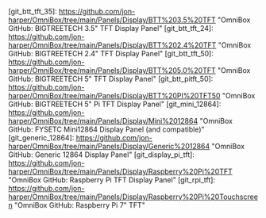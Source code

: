 <!-- OmniBox GitHub Pages -->
[git_home]:         https://github.com/jon-harper/OmniBox               "OmniBox GitHub Repository"
[git_issues]:       https://github.com/jon-harper/OmniBox/issues        "OmniBox GitHub: Issues"
[git_discussions]:  https://github.com/jon-harper/OmniBox/discussions   "OmniBox GitHub: Discussions"
[git_unstable]:     https://github.com/jon-harper/OmniBox/tree/unstable "OmniBox GitHub: Unstable Branch"

<!-- 
    OmniBox GitHub Folders 
-->
<!-- /Core     -->
[git_core]:                 https://github.com/jon-harper/OmniBox/tree/main/Core                            "OmniBox GitHub: Core"
[git_base]:                 https://github.com/jon-harper/OmniBox/tree/main/Core/Base                       "OmniBox GitHub: Core - Base"
[git_base_front]:           https://github.com/jon-harper/OmniBox/tree/main/Core/Base/Front                 "OmniBox GitHub: Core - Front Base"
[git_base_rear]:            https://github.com/jon-harper/OmniBox/tree/main/Core/Base/Rear                  "OmniBox GitHub: Core - Rear Base"
[git_base_unified]:         https://github.com/jon-harper/OmniBox/tree/main/Core/Base/Unified               "OmniBox GitHub: Core - Unified Base"
[git_main_body]:            https://github.com/jon-harper/OmniBox/tree/main/Core/Main%20Body                "OmniBox GitHub: Core - Main Body"
[git_main_body_front]:      https://github.com/jon-harper/OmniBox/tree/main/Core/Main%20Body/Front          "OmniBox GitHub: Core - Front Main Body"
[git_main_body_rear]:       https://github.com/jon-harper/OmniBox/tree/main/Core/Main%20Body/Rear           "OmniBox GitHub: Core - Rear Main Body"
[git_main_body_crossbar]:   https://github.com/jon-harper/OmniBox/tree/main/Core/Main%20Body/Crossbar       "OmniBox GitHub: Core - Crossbar"
[git_base_extension]:       https://github.com/jon-harper/OmniBox/tree/main/Core/Base/Extension%20Shim      "OmniBox GitHub: Base Extension Shim"

<!-- /Fans     -->
[git_fans]:             https://github.com/jon-harper/OmniBox/tree/main/Fans                                "OmniBox GitHub: Fans"
[git_fans_template]:    https://github.com/jon-harper/OmniBox/tree/main/Fans/Template                       "OmniBox GitHub: Fan Templates"
[git_fans_4010]:        https://github.com/jon-harper/OmniBox/tree/main/Fans/40x10                          "OmniBox GitHub: 40mm x 10mm Fans"
[git_fans_4020]:        https://github.com/jon-harper/OmniBox/tree/main/Fans/40x20                          "OmniBox GitHub: 40mm x 20mm Fans"
[git_fans_6015]:        https://github.com/jon-harper/OmniBox/tree/main/Fans/60x15                          "OmniBox GitHub: 60mm x 15mm Fans"
[git_fans_6020]:        https://github.com/jon-harper/OmniBox/tree/main/Fans/60x20                          "OmniBox GitHub: 60mm x 20mm Fans"
[git_fans_6025]:        https://github.com/jon-harper/OmniBox/tree/main/Fans/60x25                          "OmniBox GitHub: 60mm x 25mm Fans"
[git_fans_8020]:        https://github.com/jon-harper/OmniBox/tree/main/Fans/80x20                          "OmniBox GitHub: 80mm x 20mm Fans"
[git_fans_8025]:        https://github.com/jon-harper/OmniBox/tree/main/Fans/80x25                          "OmniBox GitHub: 80mm x 25mm Fans"
[git_fans_9225]:        https://github.com/jon-harper/OmniBox/tree/main/Fans/92x25                          "OmniBox GitHub: 92mm x 25mm Fans"
[git_fans_12025]:        https://github.com/jon-harper/OmniBox/tree/main/Fans/120x25                          "OmniBox GitHub: 120mm x 25mm Fans"

<!-- /Panels     -->
<!--      /Display -->
[git_display]:          https://github.com/jon-harper/OmniBox/tree/main/Panels/Display                      "OmniBox GitHub: Display Panels"
[git_display_template]: https://github.com/jon-harper/OmniBox/tree/main/Panels/Display/Template				"OmniBox GitHub: Display Panel Templates"
[git_btt_tft_35]:       https://github.com/jon-harper/OmniBox/tree/main/Panels/Display/BTT%203.5%20TFT      "OmniBox GitHub: BIGTREETECH 3.5" TFT Display Panel"
[git_btt_tft_24]:       https://github.com/jon-harper/OmniBox/tree/main/Panels/Display/BTT%202.4%20TFT      "OmniBox GitHub: BIGTREETECH 2.4" TFT Display Panel"
[git_btt_tft_50]:       https://github.com/jon-harper/OmniBox/tree/main/Panels/Display/BTT%205.0%20TFT      "OmniBox GitHub: BIGTREETECH 5" TFT Display Panel"
[git_btt_pitft_50]:     https://github.com/jon-harper/OmniBox/tree/main/Panels/Display/BTT%20PI%20TFT50     "OmniBox GitHub: BIGTREETECH 5" Pi TFT Display Panel"
[git_mini_12864]:       https://github.com/jon-harper/OmniBox/tree/main/Panels/Display/Mini%2012864         "OmniBox GitHub: FYSETC Mini12864 Display Panel (and compatible)"
[git_generic_12864]:    https://github.com/jon-harper/OmniBox/tree/main/Panels/Display/Generic%2012864      "OmniBox GitHub: Generic 12864 Display Panel"
[git_display_pi_tft]:   https://github.com/jon-harper/OmniBox/tree/main/Panels/Display/Raspberry%20Pi%20TFT "OmniBox GitHub: Raspberry Pi TFT Display Panel"
[git_rpi_tft]:          https://github.com/jon-harper/OmniBox/tree/main/Panels/Display/Raspberry%20Pi%20Touchscreen "OmniBox GitHub: Raspberry Pi 7" TFT"

<!--      /Front Panel -->
[git_front_panel]:      https://github.com/jon-harper/OmniBox/tree/main/Panels/Front%20Panel                "OmniBox GitHub: Front Panels"
[git_front_sd_no_usb]:  https://github.com/jon-harper/OmniBox/tree/main/Panels/Front%20Panel/MicroSD%20Extension/No%20USB "OmniBox GitHub: Front Panel with MicroSD Extension (No USB)"


<!--      /Lid -->
[git_lid]:              https://github.com/jon-harper/OmniBox/tree/main/Panels/Lid/                         "OmniBox GitHub: Lids"
[git_lid_pi_tft]:       https://github.com/jon-harper/OmniBox/tree/main/Panels/Lid/Short/Pi%20TFT           "OmniBox GitHub: Raspberry Pi TFT Lid"
[git_lid_handle_long]:  https://github.com/jon-harper/OmniBox/tree/main/Panels/Lid/Long/Carry%20Lid         "OmniBox GitHub: Long Carry Lid"
[git_lid_handle_short]: https://github.com/jon-harper/OmniBox/tree/main/Panels/Lid/Short/Carry%20Lid        "OmniBox GitHub: Short Carry Lid"


<!--      /Side Panel -->
[git_side_panel]:       https://github.com/jon-harper/OmniBox/tree/main/Panels/Side%20Panel                 "OmniBox GitHub: Side Panels"
[git_blank_side_panel]: https://github.com/jon-harper/OmniBox/tree/main/Panels/Side%20Panel/Blank           "OmniBox GitHub: Blank Side Panel"

<!--      /Rear Panel -->
[git_rear_panel]:       https://github.com/jon-harper/OmniBox/tree/main/Panels/Rear%20Panel                 "OmniBox GitHub: Rear Panels"
[git_generic_rear]:     https://github.com/jon-harper/OmniBox/tree/main/Panels/Rear%20Panel/Generic         "OmniBox GitHub: Generic Rear Panels"
[git_custom_rear]:      https://github.com/jon-harper/OmniBox/tree/main/Panels/Rear%20Panel/Custom          "OmniBox GitHub: Custom Rear Panels"
[git_molex_rear]:       https://github.com/jon-harper/OmniBox/tree/main/Panels/Rear%20Panel/Molex           "OmniBox GitHub: Molex Micro Fit 3 Rear Panels"
[git_rear_template]:    https://github.com/jon-harper/OmniBox/tree/main/Panels/Rear%20Panel/Template        "OmniBox GitHub: Rear Panel Templates"

<!--      /Bottom Panel -->
[git_bottom_panel]:     https://github.com/jon-harper/OmniBox/tree/main/Panels/Bottom%20Panel                 "OmniBox GitHub: Bottom Panels"
[git_closed_bottom]:    https://github.com/jon-harper/OmniBox/tree/main/Panels/Bottom%20Panel/Closed          "OmniBox GitHub: Closed Bottom Panel"
[git_hex_bottom]:       https://github.com/jon-harper/OmniBox/tree/main/Panels/Bottom%20Panel/Hex             "OmniBox GitHub: Hexagon Bottom Panel"

<!-- /Trays     -->
<!--      /MCU -->
[git_mcu]:              https://github.com/jon-harper/OmniBox/tree/main/Trays/MCU/                          "OmniBox GitHub: MCU Trays"
[git_mcu_template]:     https://github.com/jon-harper/OmniBox/tree/main/Trays/MCU/Template                  "OmniBox GitHub: MCU Tray Templates"
[git_btt_skr_e3]:       https://github.com/jon-harper/OmniBox/tree/main/Trays/MCU/BTT%20SKR%20E3            "OmniBox GitHub: BIGTREETECH SKR E3 MCU Tray"
[git_btt_skr]:          https://github.com/jon-harper/OmniBox/tree/main/Trays/MCU/BTT%20SKR                 "OmniBox GitHub: BIGTREETECH SKR 1.3-2.0 MCU Tray"
[git_btt_octopus]:      https://github.com/jon-harper/OmniBox/tree/main/Trays/MCU/BTT%20Octopus             "OmniBox GitHub: BIGTREETECH Octopus MCU Tray"
[git_btt_skr_3]:        https://github.com/jon-harper/OmniBox/tree/unstable/Trays/MCU/BTT%20SKR%203             "OmniBox GitHub: BIGTREETECH SKR 3 MCU Tray"
[git_btt_skr_3_ez]:     https://github.com/jon-harper/OmniBox/tree/unstable/Trays/MCU/BTT%20SKR%203%20EZ        "OmniBox GitHub: BIGTREETECH SKR 3 EZ MCU Tray"
[git_btt_manta_m8p]:    https://github.com/jon-harper/OmniBox/tree/unstable/Trays/MCU/BTT%20Manta%20M8P        "OmniBox GitHub: BIGTREETECH Manta M8P MCU Tray"
[git_duet_3_6hc]:       https://github.com/jon-harper/OmniBox/tree/main/Trays/MCU/Duet3D%20Duet%203%206HC/      "OmniBox GitHub: Duet3D Duet 3 6C"
[git_duet_3_mini_5+]:   https://github.com/jon-harper/OmniBox/tree/main/Trays/MCU/Duet3D%20Duet%203%20Mini%205+ "OmniBox GitHub: Duet3D Duet 3 Mini 5+"
[git_mks_monster8]:     https://github.com/jon-harper/OmniBox/tree/unstable/Trays/MCU/MKS%20Monster8      "OmniBox GitHub: MKS Monster8"
[git_mks_skipr]:        https://github.com/jon-harper/OmniBox/tree/unstable/Trays/MCU/MKS%20Skipr         "OmniBox GitHub: MKS Skipr"

<!--      /CPU -->
[git_cpu]:              https://github.com/jon-harper/OmniBox/tree/main/Trays/CPU/                              "OmniBox GitHub: CPU Trays"
[git_cpu_template]:     https://github.com/jon-harper/OmniBox/tree/main/Trays/CPU/Template                      "OmniBox GitHub: CPU Tray Templates"
[git_cpu_unused]:       https://github.com/jon-harper/OmniBox/tree/main/Trays/CPU/Unused%20Tray%20Cover         "OmniBox GitHub: Blank Side Panel (Unused CPU Tray)"
[git_rpi_3b_plus]:      https://github.com/jon-harper/OmniBox/tree/main/Trays/CPU/Raspberry%20Pi%203B%20Plus    "OmniBox GitHub: Raspberry Pi 3B+ Tray"
[git_rpi_4b]:           https://github.com/jon-harper/OmniBox/tree/main/Trays/CPU/Raspberry%20Pi%204B           "OmniBox GitHub: Raspberry Pi 4B Tray"
[git_rpi_universal]:    https://github.com/jon-harper/OmniBox/tree/main/Trays/CPU/Raspberry%20Pi%20Universal    "OmniBox GitHub: Universal Raspberry Pi Tray"

<!--     /Lower Bay -->
[git_lower_bay]:            https://github.com/jon-harper/OmniBox/tree/main/Trays/Lower%20Bay/                  "OmniBox GitHub: Lower Bay Trays"
[git_lower_bay_template]:   https://github.com/jon-harper/OmniBox/tree/main/Trays/Lower%20Bay/Template          "OmniBox GitHub: Lower Bay Tray Templates"

[git_drok_2A]:          https://github.com/jon-harper/OmniBox/tree/main/Trays/Lower%20Bay/DROK%20LM2596%20with%20LED "OmniBox GitHub: DROK 2A LM2596 with LED"
[git_drok_3A]:          https://github.com/jon-harper/OmniBox/tree/main/Trays/Lower%20Bay/DROK%203A%20LM2596%20with%20LED "OmniBox GitHub: DROK 3A LM2596 with LED"
[git_drok_5A]:          https://github.com/jon-harper/OmniBox/tree/main/Trays/Lower%20Bay/DROK%205A%20Buck%20with%20LED "OmniBox GitHub: Drok 5A Buck Converter"
[git_hiletgo_2A]:       https://github.com/jon-harper/OmniBox/tree/main/Trays/Lower%20Bay/HiLetGo%20LM2596%20with%20LED "OmniBox GitHub: HiLetGo 2A LM2596 with LED"
[git_basic_lm2596]:     https://github.com/jon-harper/OmniBox/tree/main/Trays/Lower%20Bay/Generic%20LM2596      "OmniBox GitHub: Basic LM2596"
[git_tray_4010]:        https://github.com/jon-harper/OmniBox/tree/main/Trays/Lower%20Bay/40mm%20Fan            "OmniBox GitHub: 40mm Fan Tray"
[git_wago_221]:         https://github.com/jon-harper/OmniBox/tree/main/Trays/Lower%20Bay/Wago%20Lever%20Nuts   "OmniBox GitHub: Wago 221 Lever Nuts Trays"
[git_fotek_ssr40da]:    https://github.com/jon-harper/OmniBox/tree/main/Trays/Lower%20Bay/Fotek%20SSR-40%20DA   "OmniBox GitHub: Fotek SSR-40 DA Tray"
[git_creality_mosfet]:  https://github.com/jon-harper/OmniBox/tree/main/Trays/Lower%20Bay/Creality%20MOSFET      "OmniBox GitHub: Creality MOSFET Tray"
[git_btt_ups_24v]:      https://github.com/jon-harper/OmniBox/tree/unstable/Trays/Lower%20Bay/BTT%20UPS%2024V%201.0 "OmniBox GitHub: BIGTREETECH UPS 24V 1.0"
[git_btt_relay_1.2]:    https://github.com/jon-harper/OmniBox/tree/unstable/Trays/Lower%20Bay/BTT%20Relay%201.2 "OmniBox GitHub: BIGTREETECH Relay 1.2"
[git_48mm_ssr]:         https://github.com/jon-harper/OmniBox/tree/unstable/Trays/Lower%20Bay/48mm%20SSR  "OmniBox GitHub: Puck-style Solid State Relay"

<!--     /PSUs -->
[git_psu]:              https://github.com/jon-harper/OmniBox/tree/main/Trays/PSU/                              "OmniBox GitHub: Power Supplies (PSUs)"
[git_psu_lrs350]:       https://github.com/jon-harper/OmniBox/tree/main/Core/Trays/PSU/Mean%20Well%20LRS-350    "OmniBox GitHub: Mean Well LRS-350 Series PSUs"
[git_psu_rsp500]:       https://github.com/jon-harper/OmniBox/tree/unstable/Core/Trays/PSU/Mean%20Well%20RSP-500    "OmniBox GitHub: Mean Well RSP-500 Series PSUs"

<!-- /Misc     -->
[git_display_knob]:     https://github.com/jon-harper/OmniBox/blob/main/Misc/Display%20Knob                     "OmniBox GitHub: Replacement Display Knob"
[git_hsi_practice]:     https://github.com/jon-harper/OmniBox/tree/main/Misc/Heat%20Set%20Insert%20Practice%20Block/ "OmniBox GitHub: Heat Set Insert Practice Block"
[git_carry_handle]:     https://github.com/jon-harper/OmniBox/tree/main/Misc/Carry%20Handle                     "OmniBox GitHub: Carry Handle for Lids"
[git_microsd_extension]: https://github.com/jon-harper/OmniBox/tree/main/Misc/MicroSD%20Extension "OmniBox GitHub: MicroSD Extension"